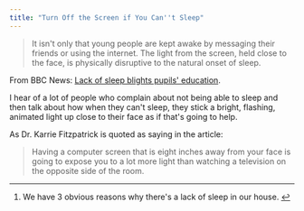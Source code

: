 ```yaml
---
title: "Turn Off the Screen if You Can''t Sleep"
---
```

<blockquote><p>
  It isn't only that young people are kept awake by messaging their friends or using the internet. The light from the screen, held close to the face, is physically disruptive to the natural onset of sleep.
</p></blockquote>
<p>From BBC News: <a href="http://www.bbc.co.uk/news/business-22209818">Lack of sleep blights pupils' education</a>.</p>
<p>I hear of a lot of people who complain about not being able to sleep and then talk about how when they can't sleep, they stick a bright, flashing, animated light up close to their face as if that's going to help.</p>
<p>As Dr. Karrie Fitzpatrick is quoted as saying in the article:</p>
<blockquote><p>
  Having a computer screen that is eight inches away from your face is going to expose you to a lot more light than watching a television on the opposite side of the room.
</p></blockquote>
<div class="footnotes">
<hr />
<ol>
<li id="fn-21400:1">
We have 3 obvious reasons why there's a lack of sleep in our house.&#160;<a href="#fnref-21400:1" rev="footnote">&#8617;</a>
</li>
</ol>
</div>
